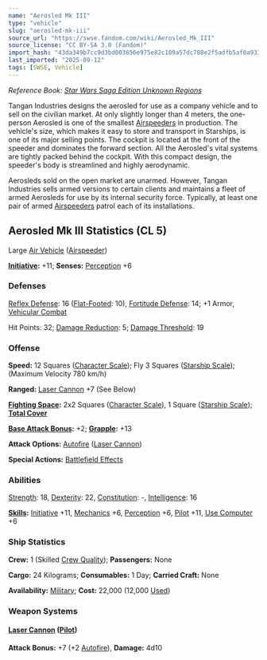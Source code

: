 ```yaml
---
name: "Aerosled Mk III"
type: "vehicle"
slug: "aerosled-mk-iii"
source_url: "https://swse.fandom.com/wiki/Aerosled_Mk_III"
source_license: "CC BY-SA 3.0 (Fandom)"
import_hash: "43da349b7cc9d3bd003656e975e82c109a57dc788e2f5adfb5af0a933c124f7e"
last_imported: "2025-09-12"
tags: [SWSE, Vehicle]
---
```

*Reference Book: [Star Wars Saga Edition Unknown Regions](https://swse.fandom.com/wiki/Star_Wars_Saga_Edition_Unknown_Regions)*

Tangan Industries designs the aerosled for use as a company vehicle and to sell on the civilian market. At only slightly longer than 4 meters, the one-person Aerosled is one of the smallest [Airspeeders](https://swse.fandom.com/wiki/Airspeeders) in production. The vehicle's size, which makes it easy to store and transport in Starships, is one of its major selling points. The cockpit is located at the front of the speeder and dominates the forward section. All the Aerosled's vital systems are tightly packed behind the cockpit. With this compact design, the speeder's body is streamlined and highly aerodynamic.

Aerosleds sold on the open market are unarmed. However, Tangan Industries sells armed versions to certain clients and maintains a fleet of armed Aerosleds for use by its internal security force. Typically, at least one pair of armed [Airspeeders](https://swse.fandom.com/wiki/Airspeeders) patrol each of its installations.

## Aerosled Mk III Statistics (CL 5)
Large [Air Vehicle](https://swse.fandom.com/wiki/Air_Vehicle) ([Airspeeder](https://swse.fandom.com/wiki/Airspeeder))

**[Initiative](https://swse.fandom.com/wiki/Initiative):** +11; **Senses:** [Perception](https://swse.fandom.com/wiki/Perception) +6
### Defenses
[Reflex Defense](https://swse.fandom.com/wiki/Reflex_Defense_(Vehicles)): 16 ([Flat-Footed](https://swse.fandom.com/wiki/Flat-Footed): 10), [Fortitude Defense](https://swse.fandom.com/wiki/Fortitude_Defense_(Vehicles)): 14; +1 Armor, [Vehicular Combat](https://swse.fandom.com/wiki/Vehicular_Combat)

Hit Points: 32; [Damage Reduction](https://swse.fandom.com/wiki/Damage_Reduction): 5; [Damage Threshold](https://swse.fandom.com/wiki/Damage_Threshold_(Vehicles)): 19
### Offense
**Speed:** 12 Squares ([Character Scale](https://swse.fandom.com/wiki/Character_Scale)); Fly 3 Squares ([Starship Scale](https://swse.fandom.com/wiki/Starship_Scale)); (Maximum Velocity 780 km/h)

**Ranged:** [Laser Cannon](https://swse.fandom.com/wiki/Laser_Cannon) +7 (See Below)

**[Fighting Space](https://swse.fandom.com/wiki/Fighting_Space):** 2x2 Squares ([Character Scale](https://swse.fandom.com/wiki/Character_Scale)), 1 Square ([Starship Scale](https://swse.fandom.com/wiki/Starship_Scale)); **[Total Cover](https://swse.fandom.com/wiki/Total_Cover)**

**[Base Attack Bonus](https://swse.fandom.com/wiki/Base_Attack_Bonus):** +2; **[Grapple](https://swse.fandom.com/wiki/Grapple):** +13

**Attack Options:** [Autofire](https://swse.fandom.com/wiki/Autofire_(Vehicle_Combat)) ([Laser Cannon](https://swse.fandom.com/wiki/Laser_Cannon))

**Special Actions:** [Battlefield Effects](https://swse.fandom.com/wiki/Battlefield_Effects)
### Abilities
[Strength](https://swse.fandom.com/wiki/Strength): 18, [Dexterity](https://swse.fandom.com/wiki/Dexterity): 22, [Constitution](https://swse.fandom.com/wiki/Constitution): -, [Intelligence](https://swse.fandom.com/wiki/Intelligence): 16

**[Skills](https://swse.fandom.com/wiki/Skills):** [Initiative](https://swse.fandom.com/wiki/Initiative) +11, [Mechanics](https://swse.fandom.com/wiki/Mechanics) +6, [Perception](https://swse.fandom.com/wiki/Perception) +6, [Pilot](https://swse.fandom.com/wiki/Pilot) +11, [Use Computer](https://swse.fandom.com/wiki/Use_Computer) +6
### Ship Statistics
**Crew:** 1 (Skilled [Crew Quality](https://swse.fandom.com/wiki/Crew_Quality)); **Passengers:** None

**Cargo:** 24 Kilograms; **Consumables:** 1 Day; **Carried Craft:** None

**Availability:** [Military](https://swse.fandom.com/wiki/Military); **Cost:** 22,000 (12,000 [Used](https://swse.fandom.com/wiki/Used))
### Weapon Systems
#### **[Laser Cannon](https://swse.fandom.com/wiki/Laser_Cannon) ([Pilot](https://swse.fandom.com/wiki/Pilot_(Vehicle_Combat)))**
**Attack Bonus:** +7 (+2 [Autofire](https://swse.fandom.com/wiki/Autofire_(Vehicle_Combat))), **Damage:** 4d10